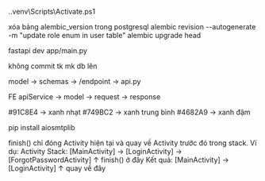 .\.venv\Scripts\Activate.ps1

xóa bảng alembic_version trong postgresql
alembic revision --autogenerate -m "update role enum in user table"
alembic upgrade head


fastapi dev app/main.py

không commit tk mk db lên

model -> schemas -> /endpoint -> api.py


FE
apiService -> model -> request -> response


#91C8E4 -> xanh nhạt
#749BC2 -> xanh trung bình
#4682A9 -> xanh đậm

<!-- cài thêm thư viện -->
pip install aiosmtplib

finish() chỉ đóng Activity hiện tại và quay về Activity trước đó trong stack. Ví dụ:
Activity Stack: [MainActivity] -> [LoginActivity] -> [ForgotPasswordActivity]
                                                            ↑ finish() ở đây
Kết quả:       [MainActivity] -> [LoginActivity] 
                                        ↑ quay về đây